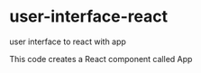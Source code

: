 # user-interface-react
user interface to react with app

This code creates a React component called App




